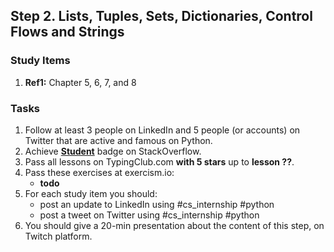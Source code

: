 ## Step 2. Lists, Tuples, Sets, Dictionaries, Control Flows and Strings

### Study Items
  1. **Ref1:** Chapter 5, 6, 7, and 8

### Tasks

  1. Follow at least 3 people on LinkedIn and 5 people (or accounts) on Twitter that are active and famous on Python.
  2. Achieve [**Student**](https://stackoverflow.com/help/badges/2/student) badge on StackOverflow.
  3. Pass all lessons on TypingClub.com **with 5 stars** up to **lesson ??**.
  4. Pass these exercises at exercism.io:  
      - **todo**
  5. For each study item you should:  
     - post an update to LinkedIn using #cs_internship #python  
     - post a tweet on Twitter using #cs_internship #python
  6. You should give a 20-min presentation about the content of this step, on Twitch platform.
